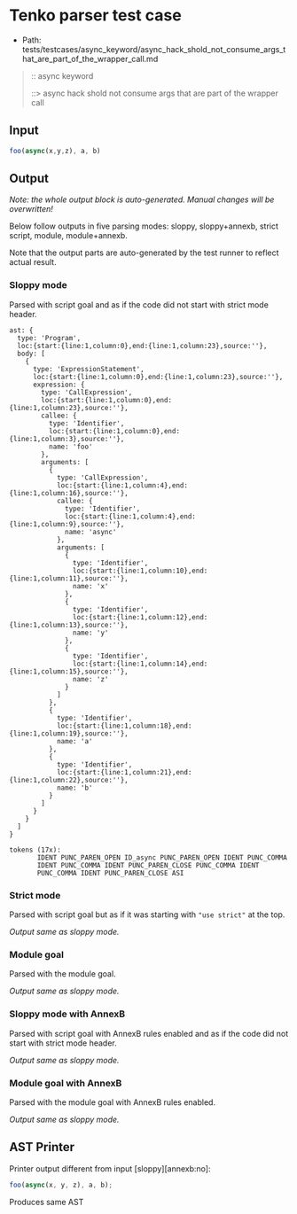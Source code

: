 # Tenko parser test case

- Path: tests/testcases/async_keyword/async_hack_shold_not_consume_args_that_are_part_of_the_wrapper_call.md

> :: async keyword
>
> ::> async hack shold not consume args that are part of the wrapper call

## Input

`````js
foo(async(x,y,z), a, b)
`````

## Output

_Note: the whole output block is auto-generated. Manual changes will be overwritten!_

Below follow outputs in five parsing modes: sloppy, sloppy+annexb, strict script, module, module+annexb.

Note that the output parts are auto-generated by the test runner to reflect actual result.

### Sloppy mode

Parsed with script goal and as if the code did not start with strict mode header.

`````
ast: {
  type: 'Program',
  loc:{start:{line:1,column:0},end:{line:1,column:23},source:''},
  body: [
    {
      type: 'ExpressionStatement',
      loc:{start:{line:1,column:0},end:{line:1,column:23},source:''},
      expression: {
        type: 'CallExpression',
        loc:{start:{line:1,column:0},end:{line:1,column:23},source:''},
        callee: {
          type: 'Identifier',
          loc:{start:{line:1,column:0},end:{line:1,column:3},source:''},
          name: 'foo'
        },
        arguments: [
          {
            type: 'CallExpression',
            loc:{start:{line:1,column:4},end:{line:1,column:16},source:''},
            callee: {
              type: 'Identifier',
              loc:{start:{line:1,column:4},end:{line:1,column:9},source:''},
              name: 'async'
            },
            arguments: [
              {
                type: 'Identifier',
                loc:{start:{line:1,column:10},end:{line:1,column:11},source:''},
                name: 'x'
              },
              {
                type: 'Identifier',
                loc:{start:{line:1,column:12},end:{line:1,column:13},source:''},
                name: 'y'
              },
              {
                type: 'Identifier',
                loc:{start:{line:1,column:14},end:{line:1,column:15},source:''},
                name: 'z'
              }
            ]
          },
          {
            type: 'Identifier',
            loc:{start:{line:1,column:18},end:{line:1,column:19},source:''},
            name: 'a'
          },
          {
            type: 'Identifier',
            loc:{start:{line:1,column:21},end:{line:1,column:22},source:''},
            name: 'b'
          }
        ]
      }
    }
  ]
}

tokens (17x):
       IDENT PUNC_PAREN_OPEN ID_async PUNC_PAREN_OPEN IDENT PUNC_COMMA
       IDENT PUNC_COMMA IDENT PUNC_PAREN_CLOSE PUNC_COMMA IDENT
       PUNC_COMMA IDENT PUNC_PAREN_CLOSE ASI
`````

### Strict mode

Parsed with script goal but as if it was starting with `"use strict"` at the top.

_Output same as sloppy mode._

### Module goal

Parsed with the module goal.

_Output same as sloppy mode._

### Sloppy mode with AnnexB

Parsed with script goal with AnnexB rules enabled and as if the code did not start with strict mode header.

_Output same as sloppy mode._

### Module goal with AnnexB

Parsed with the module goal with AnnexB rules enabled.

_Output same as sloppy mode._

## AST Printer

Printer output different from input [sloppy][annexb:no]:

````js
foo(async(x, y, z), a, b);
````

Produces same AST
